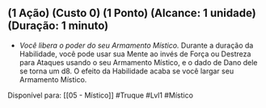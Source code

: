 ## (1 Ação) (Custo 0) (1 Ponto) (Alcance: 1 unidade) (Duração: 1 minuto)

- *Você libera o poder do seu Armamento Místico.* Durante a duração da Habilidade, você pode usar sua Mente ao invés de Força ou Destreza para Ataques usando o seu Armamento Místico, e o dado de Dano dele se torna um d8. O efeito da Habilidade acaba se você largar seu Armamento Místico.

Disponível para: [[05 - Místico]]
#Truque #Lvl1 #Místico 